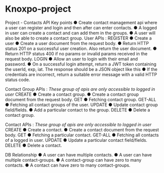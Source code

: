 # Knoxpo-project

Project - Contacts API
Key points
●	Create contact management api where a user can register and login and then after can enter contacts.
●	A logged in user can create a contact and can add them in the groups. 
●	A user will also be able to create a contact group.
User APIs :
REGISTER
●	Create a user 
●	Create a user document from the request body.
●	Return HTTP status 201 on a successful user creation. Also return the user document. 
●	Return HTTP status 400 if no params or invalid params received in the request body. 
    LOGIN
●	Allow an user to login with their email and password.
●	On a successful login attempt, return a JWT token containing the userId, exp, iat. The response should be a JSON object like this
●	If the credentials are incorrect, return a suitable error message with a valid HTTP status code. 

Contact Group APIs :
*These group of apis are only accessible to logged in user*
CREATE
●	Create a contact group.
●	Create a contact group document from the request body.
GET
●	Fetching contact group.
     GET-ALL
●	Fetching all contact groups of the user.
     UPDATE
●	Update contact group field/fields.
●	Add a particular contact to the group.
DELETE
●	Delete a contact group.

Contact APIs :
*These group of apis are only accessible to logged in user*
CREATE
●	Create a contact.
●	Create a contact document from the request body.
     GET
●	Fetching a particular contact.
     GET-ALL
●	Fetching all contacts of a logged in user.
     UPDATE
●	Update a particular contact field/fields.
     DELETE
●	Delete a contact.

DB Relationship
●	A user can have multiple contacts.
●	A user can have multiple contact-groups.
●	A contact-group can have zero to many contacts.
●	A contact can have zero to many contact-groups.



